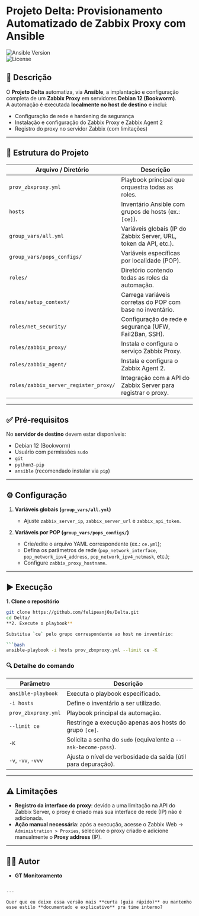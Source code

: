 # Projeto Delta: Provisionamento Automatizado de Zabbix Proxy com Ansible

![Ansible Version](https://img.shields.io/badge/ansible--core-2.15%2B-blue.svg)  
![License](https://img.shields.io/badge/license-MIT-green.svg)

## 📌 Descrição

O **Projeto Delta** automatiza, via **Ansible**, a implantação e configuração completa de um **Zabbix Proxy** em servidores **Debian 12 (Bookworm)**.  
A automação é executada **localmente no host de destino** e inclui:

- Configuração de rede e hardening de segurança  
- Instalação e configuração do Zabbix Proxy e Zabbix Agent 2  
- Registro do proxy no servidor Zabbix (com limitações)  

---

## 📂 Estrutura do Projeto

| Arquivo / Diretório                   | Descrição                                                                 |
| ------------------------------------- | ------------------------------------------------------------------------- |
| `prov_zbxproxy.yml`                   | Playbook principal que orquestra todas as roles.                           |
| `hosts`                               | Inventário Ansible com grupos de hosts (ex.: `[ce]`).                      |
| `group_vars/all.yml`                  | Variáveis globais (IP do Zabbix Server, URL, token da API, etc.).          |
| `group_vars/pops_configs/`            | Variáveis específicas por localidade (POP).                                |
| `roles/`                              | Diretório contendo todas as roles da automação.                            |
| `roles/setup_context/`                | Carrega variáveis corretas do POP com base no inventário.                  |
| `roles/net_security/`                 | Configuração de rede e segurança (UFW, Fail2Ban, SSH).                     |
| `roles/zabbix_proxy/`                 | Instala e configura o serviço Zabbix Proxy.                                |
| `roles/zabbix_agent/`                 | Instala e configura o Zabbix Agent 2.                                      |
| `roles/zabbix_server_register_proxy/` | Integração com a API do Zabbix Server para registrar o proxy.              |

---

## ✅ Pré-requisitos

No **servidor de destino** devem estar disponíveis:

- Debian 12 (Bookworm)  
- Usuário com permissões `sudo`  
- `git`  
- `python3-pip`  
- `ansible` (recomendado instalar via `pip`)  

---

## ⚙️ Configuração

1. **Variáveis globais (`group_vars/all.yml`)**  
   - Ajuste `zabbix_server_ip`, `zabbix_server_url` e `zabbix_api_token`.  

2. **Variáveis por POP (`group_vars/pops_configs/`)**  
   - Crie/edite o arquivo YAML correspondente (ex.: `ce.yml`);  
   - Defina os parâmetros de rede (`pop_network_interface`, `pop_network_ipv4_address`, `pop_network_ipv4_netmask`, etc.);  
   - Configure `zabbix_proxy_hostname`.  

---

## ▶️ Execução

**1. Clone o repositório**

```bash
git clone https://github.com/felipeanj0s/Delta.git
cd Delta/
**2. Execute o playbook**

Substitua `ce` pelo grupo correspondente ao host no inventário:

```bash
ansible-playbook -i hosts prov_zbxproxy.yml --limit ce -K
```

### 🔍 Detalhe do comando

| Parâmetro           | Descrição                                                       |
| ------------------- | --------------------------------------------------------------- |
| `ansible-playbook`  | Executa o playbook especificado.                                |
| `-i hosts`          | Define o inventário a ser utilizado.                            |
| `prov_zbxproxy.yml` | Playbook principal da automação.                                |
| `--limit ce`        | Restringe a execução apenas aos hosts do grupo `[ce]`.          |
| `-K`                | Solicita a senha do `sudo` (equivalente a `--ask-become-pass`). |
| `-v`, `-vv`, `-vvv` | Ajusta o nível de verbosidade da saída (útil para depuração).   |

---

## ⚠️ Limitações

* **Registro da interface do proxy**: devido a uma limitação na API do Zabbix Server, o proxy é criado mas sua interface de rede (IP) não é adicionada.
* **Ação manual necessária**: após a execução, acesse o Zabbix Web → `Administration > Proxies`, selecione o proxy criado e adicione manualmente o **Proxy address** (IP).

---

## 👨‍💻 Autor

* **GT Monitoramento**

```

---

Quer que eu deixe essa versão mais **curta (guia rápido)** ou mantenho esse estilo **documentado e explicativo** pra time interno?
```
